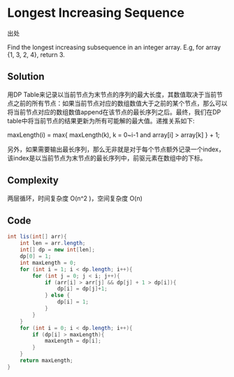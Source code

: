 # Longest Increasing Sequence

出处

Find the longest increasing subsequence in an integer array. E.g, for array {1, 3, 2, 4}, return 3.

## Solution

用DP Table来记录以当前节点为末节点的序列的最大长度，其数值取决于当前节点之前的所有节点：如果当前节点对应的数组数值大于之前的某个节点，那么可以将当前节点对应的数组数值append在该节点的最长序列之后。最终，我们在DP table中将当前节点的结果更新为所有可能解的最大值。递推关系如下:

maxLength(i) = max{ maxLength(k), k = 0~i-1 and array[i] > array[k] } + 1;

另外，如果需要输出最长序列，那么无非就是对于每个节点额外记录一个index，该index是以当前节点为末节点的最长序列中，前驱元素在数组中的下标。

## Complexity

两层循环，时间复杂度 O(n^2 )，空间复杂度 O(n)

## Code  

```java
int lis(int[] arr){
	int len = arr.length;
	int[] dp = new int[len];
	dp[0] = 1;
	int maxLength = 0;
	for (int i = 1; i < dp.length; i++){
		for (int j = 0; j < i; j++){
			if (arr[i] > arr[j] && dp[j] + 1 > dp[i]){
				dp[i] = dp[j]+1;
			} else {
				dp[i] = 1;
			}
		}
	}
	for (int i = 0; i < dp.length; i++){
		if (dp[i] > maxLength){
			maxLength = dp[i];
		}
	}
	return maxLength;
}
```


